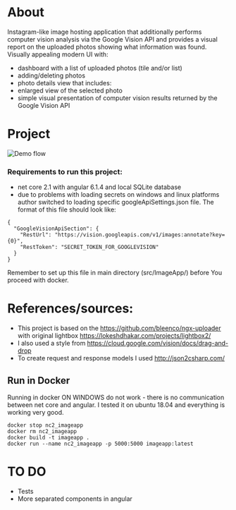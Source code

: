 # About
Instagram-like image hosting application that additionally performs computer vision analysis via the Google Vision API and provides a visual report on the uploaded photos showing what information was found. Visually appealing modern UI with:
- dashboard with a list of uploaded photos (tile and/or list)
- adding/deleting photos
- photo details view that includes:
- enlarged view of the selected photo
- simple visual presentation of computer vision results returned by the Google Vision API

# Project
![Demo flow](demo.gif?raw=true "Demo flow")
### Requirements to run this project:
- net core 2.1 with angular 6.1.4 and local SQLite database
- due to problems with loading secrets on windows and linux platforms author switched to loading specific googleApiSettings.json file. The format of this file should look like:
```
{
  "GoogleVisionApiSection": {
    "RestUrl": "https://vision.googleapis.com/v1/images:annotate?key={0}",
    "RestToken": "SECRET_TOKEN_FOR_GOOGLEVISION"
  }
}
```
Remember to set up this file in main directory (src/ImageApp/) before You proceed with docker. 

# References/sources:
- This project is based on the https://github.com/bleenco/ngx-uploader with original lightbox https://lokeshdhakar.com/projects/lightbox2/
- I also used a style from https://cloud.google.com/vision/docs/drag-and-drop
- To create request and response models I used http://json2csharp.com/ 

## Run in Docker
Running in docker ON WINDOWS do not work - there is no communication between net core and angular. I tested it on ubuntu 18.04 and everything is working very good.
```
docker stop nc2_imageapp
docker rm nc2_imageapp
docker build -t imageapp .
docker run --name nc2_imageapp -p 5000:5000 imageapp:latest
```

# TO DO
- Tests
- More separated components in angular